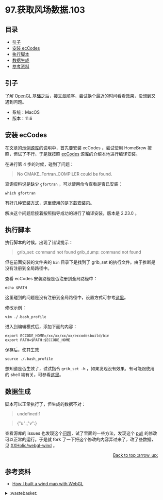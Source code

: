 # 97.获取风场数据.103
## <a name="index"></a> 目录
- [引子](#start)
- [安装 ecCodes](#ecCodes)
- [执行脚本](#run)
- [数据生成](#data)
- [参考资料](#reference)

## <a name="start"></a> 引子
了解 [OpenGL 基础][url-pre]之后，接[文章][url-base]顺序，尝试换个最近的时间看看效果，没想到又遇到问题。

- 系统：MacOS
- 版本：11.6

## <a name="ecCodes"></a> 安装 ecCodes
在文章的[示例源库][url-1]的说明中，首先要安装 ecCodes ，尝试使用 HomeBrew 按照，但试了不行。于是就按照 [ecCodes][url-5] 源库的介绍本地进行编译安装。

在进行第 4 步的时候，碰到了问题：

> No CMAKE_Fortran_COMPILER could be found.

查询资料说是缺少 `gfortran` ，可以使用命令查看是否已安装：
```shell
which gfortran
```
有好几种[安装方式][url-3]，这里使用的是[下载安装包][url-2]。

解决这个问题后接着按照指导成功的进行了编译安装，版本是 2.23.0 。

## <a name="run"></a> 执行脚本
执行脚本的时候，出现了错误提示：

> grib_set: command not found  grib_dump: command not found

但在前面安装的文件夹的 `bin` 目录下是找到了 grib_set 的执行文件。由于推断是没有注册到全局路径中。

查看 ecCodes 安装路径是否注册到全局路径中：
```shell
echo $PATH
```
这里碰到的问题是没有注册到全局路径中，设置方式可参考[这里][url-6]。

修改示例：
```
vim ./.bash_profile
```
进入到编辑模式后，添加下面的内容：
```
export ECCODE_HOME=/xx/xx/xx/xx/eccodesbuild/bin
export PATH=$PATH:$ECCODE_HOME
```
保存后，使其生效
```
source ./.bash_profile
```
想知道是否生效了，试试指令 `grib_set -h` ，如果发现没有效果，有可能跟使用的 shell 端有关，可参看[这里][url-4]。

## <a name="data"></a> 数据生成
脚本可以正常执行了，但生成的数据不对：
> undefined:1

> {"u":,"v":}

查看源库的 issues 也发现这个[问题][url-7]，试了里面的一些方法，发现这个 [pull][url-7] 的修改可以正常的运行。于是就 fork 了一下把这个修改的内容弄过来了，改了些数据，见 [XXHolic/webgl-wind][url-9] 。

<div align="right"><a href="#index">Back to top :arrow_up:</a></div>

## <a name="reference"></a> 参考资料
- [How I built a wind map with WebGL][url-base]

[url-pre]:https://github.com/XXHolic/blog/issues/102
[url-base]:https://github.com/XXHolic/blog/issues/101
[url-1]:https://github.com/mapbox/webgl-wind
[url-2]:https://github.com/fxcoudert/gfortran-for-macOS/releases
[url-3]:https://gcc.gnu.org/wiki/GFortranBinaries
[url-4]:https://www.jianshu.com/p/407f0f9d8203
[url-5]:https://github.com/ecmwf/eccodes
[url-6]:https://www.cnblogs.com/shineqiujuan/p/4693404.html
[url-7]:https://github.com/mapbox/webgl-wind/issues/15
[url-8]:https://github.com/mapbox/webgl-wind/pull/18
[url-9]:https://github.com/XXHolic/webgl-wind

[url-local-rail]:./images/n/rail.png

<details>
<summary>:wastebasket:</summary>

![n-poster][url-local-poster]

</details>

[url-book]:https://book.douban.com/subject/26916012/
[url-local-poster]:./images/n/poster.jpg
